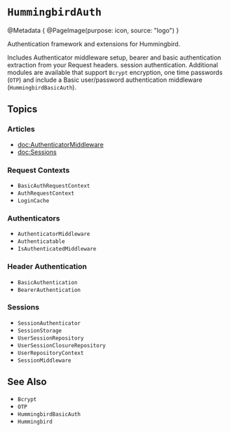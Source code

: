 # ``HummingbirdAuth``

@Metadata {
    @PageImage(purpose: icon, source: "logo")
}

Authentication framework and extensions for Hummingbird.

Includes Authenticator middleware setup, bearer and basic authentication extraction from your Request headers. session authentication. Additional modules are available that support ``Bcrypt`` encryption, one time passwords (``OTP``) and include a Basic user/password authentication middleware (``HummingbirdBasicAuth``).

## Topics

### Articles

- <doc:AuthenticatorMiddleware>
- <doc:Sessions>

### Request Contexts

- ``BasicAuthRequestContext``
- ``AuthRequestContext``
- ``LoginCache``

### Authenticators

- ``AuthenticatorMiddleware``
- ``Authenticatable``
- ``IsAuthenticatedMiddleware``

### Header Authentication

- ``BasicAuthentication``
- ``BearerAuthentication``

### Sessions

- ``SessionAuthenticator``
- ``SessionStorage``
- ``UserSessionRepository``
- ``UserSessionClosureRepository``
- ``UserRepositoryContext``
- ``SessionMiddleware``

## See Also

- ``Bcrypt``
- ``OTP``
- ``HummingbirdBasicAuth``
- ``Hummingbird``
